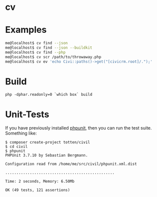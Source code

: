 cv
==

Examples
========

```bash
me@localhost$ cv find --json
me@localhost$ cv find --json --buildkit
me@localhost$ cv find --php
me@localhost$ cv scr /path/to/throwaway.php
me@localhost$ cv ev 'echo Civi::paths()->get("[civicrm.root]/.");'
```

Build
=====

```
php -dphar.readonly=0 `which box` build
```

Unit-Tests
==========

If you have previously installed [phpunit](http://phpunit.de/), then you can run the test suite. Something like:

```
$ composer create-project totten/civil
$ cd civil
$ phpunit
PHPUnit 3.7.10 by Sebastian Bergmann.

Configuration read from /home/me/src/civil/phpunit.xml.dist

.................................................

Time: 2 seconds, Memory: 6.50Mb

OK (49 tests, 121 assertions)
```
